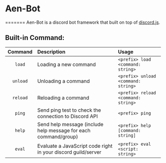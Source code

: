 # Aen-Bot
=======
Aen-Bot is a discord bot framework that built on top of [discord.js](https://github.com/discordjs/discord.js).

Built-in Command:
-----------------
| Command  | Description                                                     | Usage                               |
| :------: | :-------------------------------------------------------------- | :---------------------------------- |
| `load`   | Loading a new command                                           | `<prefix> load <command: string>`   |
| `unload` | Unloading a command                                             | `<prefix> unload <command: string>` |
| `reload` | Reloading a command                                             | `<prefix> reload <command: string>` |
| `ping`   | Send ping test to check the connection to Discord API           | `<prefix> ping`                     |
| `help`   | Send help message (include help message for each command/group) | `<prefix> help [command: string]`   |
| `eval`   | Evaluate a JavaScript code right in your discord guild/server   | `<prefix> eval <script: string>`    |